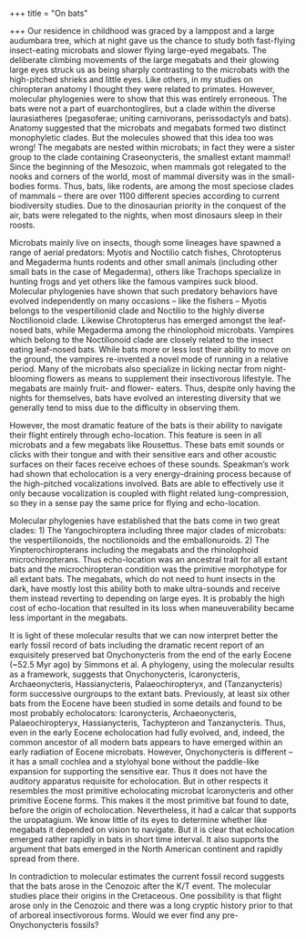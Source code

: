 +++
title = "On bats"

+++
Our residence in childhood was graced by a lamppost and a large
audumbara tree, which at night gave us the chance to study both
fast-flying insect-eating microbats and slower flying large-eyed
megabats. The deliberate climbing movements of the large megabats and
their glowing large eyes struck us as being sharply contrasting to the
microbats with the high-pitched shrieks and little eyes. Like others, in
my studies on chiropteran anatomy I thought they were related to
primates. However, molecular phylogenies were to show that this was
entirely erroneous. The bats were not a part of euarchontoglires, but a
clade within the diverse laurasiatheres (pegasoferae; uniting
carnivorans, perissodactyls and bats). Anatomy suggested that the
microbats and megabats formed two distinct monophyletic clades. But the
molecules showed that this idea too was wrong\! The megabats are nested
within microbats; in fact they were a sister group to the clade
containing Craseonycteris, the smallest extant mammal\! Since the
beginning of the Mesozoic, when mammals got relegated to the nooks and
corners of the world, most of mammal diversity was in the small-bodies
forms. Thus, bats, like rodents, are among the most speciose clades of
mammals – there are over 1100 different species according to current
biodiversity studies. Due to the dinosaurian priority in the conquest of
the air, bats were relegated to the nights, when most dinosaurs sleep in
their roosts.

Microbats mainly live on insects, though some lineages have spawned a
range of aerial predators: Myotis and Noctilio catch fishes,
Chrotopterus and Megaderma hunts rodents and other small animals
(including other small bats in the case of Megaderma), others like
Trachops specialize in hunting frogs and yet others like the famous
vampires suck blood. Molecular phylogenies have shown that such
predatory behaviors have evolved independently on many occasions – like
the fishers – Myotis belongs to the vespertilionid clade and Noctilio to
the highly diverse Noctilionoid clade. Likewise Chrotopterus has emerged
amongst the leaf-nosed bats, while Megaderma among the rhinolophoid
microbats. Vampires which belong to the Noctilionoid clade are closely
related to the insect eating leaf-nosed bats. While bats more or less
lost their ability to move on the ground, the vampires re-invented a
novel mode of running in a relative period. Many of the microbats also
specialize in licking nectar from night-blooming flowers as means to
supplement their insectivorous lifestyle. The megabats are mainly fruit-
and flower- eaters. Thus, despite only having the nights for themselves,
bats have evolved an interesting diversity that we generally tend to
miss due to the difficulty in observing them.

However, the most dramatic feature of the bats is their ability to
navigate their flight entirely through echo-location. This feature is
seen in all microbats and a few megabats like Rousettus. These bats emit
sounds or clicks with their tongue and with their sensitive ears and
other acoustic surfaces on their faces receive echoes of these sounds.
Speakman’s work had shown that echolocation is a very energy-draining
process because of the high-pitched vocalizations involved. Bats are
able to effectively use it only because vocalization is coupled with
flight related lung-compression, so they in a sense pay the same price
for flying and echo-location.

Molecular phylogenies have established that the bats come in two great
clades: 1) The Yangochiroptera including three major clades of
microbats: the vespertilionoids, the noctilionoids and the
emballonuroids. 2) The Yinpterochiropterans including the megabats and
the rhinolophoid microchiropterans. Thus echo-location was an ancestral
trait for all extant bats and the microchiropteran condition was the
primitive morphotype for all extant bats. The megabats, which do not
need to hunt insects in the dark, have mostly lost this ability both to
make ultra-sounds and receive them instead reverting to depending on
large eyes. It is probably the high cost of echo-location that resulted
in its loss when maneuverability became less important in the megabats.

It is light of these molecular results that we can now interpret better
the early fossil record of bats including the dramatic recent report of
an exquisitely preserved bat Onychonycteris from the end of the early
Eocene (\~52.5 Myr ago) by Simmons et al. A phylogeny, using the
molecular results as a framework, suggests that Onychonycteris,
Icaronycteris, Archaeonycteris, Hassianycteris, Palaeochiropteryx, and
(Tanzanycteris) form successive ourgroups to the extant bats.
Previously, at least six other bats from the Eocene have been studied in
some details and found to be most probably echolocators: Icaronycteris,
Archaeonycteris, Palaeochiropteryx, Hassianycteris, Tachypteron and
Tanzanycteris. Thus, even in the early Eocene echolocation had fully
evolved, and, indeed, the common ancestor of all modern bats appears to
have emerged within an early radiation of Eocene microbats. However,
Onychonycteris is different – it has a small cochlea and a stylohyal
bone without the paddle-like expansion for supporting the sensitive ear.
Thus it does not have the auditory apparatus requisite for echolocation.
But in other respects it resembles the most primitive echolocating
microbat Icaronycteris and other primitive Eocene forms. This makes it
the most primitive bat found to date, before the origin of echolocation.
Nevertheless, it had a calcar that supports the uropatagium. We know
little of its eyes to determine whether like megabats it depended on
vision to navigate. But it is clear that echolocation emerged rather
rapidly in bats in short time interval. It also supports the argument
that bats emerged in the North American continent and rapidly spread
from there.

In contradiction to molecular estimates the current fossil record
suggests that the bats arose in the Cenozoic after the K/T event. The
molecular studies place their origins in the Cretaceous. One possibility
is that flight arose only in the Cenozoic and there was a long cryptic
history prior to that of arboreal insectivorous forms. Would we ever
find any pre- Onychonycteris fossils?

